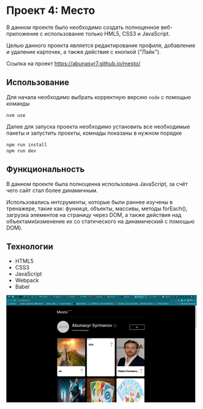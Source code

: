 # Проект 4: Место

В данном проекте было необходимо создать полноценное веб-приложение с использование только HML5, CSS3 и JavaScript. 

Целью данного проекта является редактирование профиля, добавление и удаление карточек, а также действия с кнопкой ("Лайк").

Ссылка на проект https://abunasyr7.github.io/mesto/


## Использование

Для начала необходимо выбрать корректную версию `node` с помощью команды

```shell
nvm use
```

Далее для запуска проекта необходимо установить все необходимые пакеты и запустить проекты, комнады показаны в нужном порядке

```shell
npm run install
npm run dev
```

## Функциональность

В данном проекте была полноценна использована JavaScript, за счёт чего сайт стал более динамичным.

Использовались интсрументы, которые были раннее изучены в тренажере, такие как: функиця, объекты, массивы, методы forEach(), загрузка элементов на страницу через DOM, а также действия над объектами(изменение их со статического на динамический с помощью DOM).

## Технологии
- HTML5
- CSS3
- JavaScript
- Webpack
- Babel

![Основная страница](./images/screen.png)

